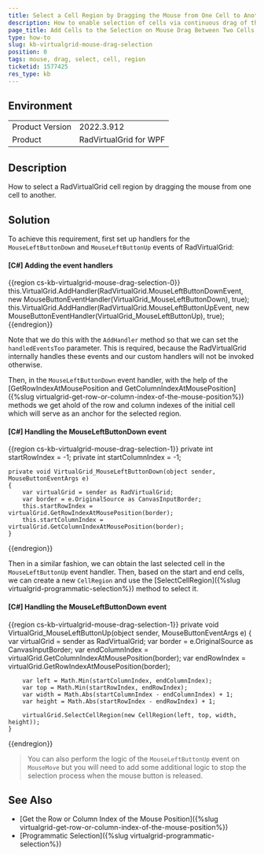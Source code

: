 ```yaml
---
title: Select a Cell Region by Dragging the Mouse from One Cell to Another
description: How to enable selection of cells via continuous drag of the mouse between two cells.
page_title: Add Cells to the Selection on Mouse Drag Between Two Cells
type: how-to
slug: kb-virtualgrid-mouse-drag-selection
position: 0
tags: mouse, drag, select, cell, region
ticketid: 1577425
res_type: kb
---
```


## Environment
<table>
	<tr>
		<td>Product Version</td>
		<td>2022.3.912</td>
	</tr>
	<tr>
		<td>Product</td>
		<td>RadVirtualGrid for WPF</td>
	</tr>
</table>

## Description

How to select a RadVirtualGrid cell region by dragging the mouse from one cell to another.

## Solution

To achieve this requirement, first set up handlers for the `MouseLeftButtonDown` and `MouseLeftButtonUp` events of RadVirtualGrid:

#### __[C#] Adding the event handlers__ 
{{region cs-kb-virtualgrid-mouse-drag-selection-0}}
	this.VirtualGrid.AddHandler(RadVirtualGrid.MouseLeftButtonDownEvent, new MouseButtonEventHandler(VirtualGrid_MouseLeftButtonDown), true);
	this.VirtualGrid.AddHandler(RadVirtualGrid.MouseLeftButtonUpEvent, new MouseButtonEventHandler(VirtualGrid_MouseLeftButtonUp), true);
{{endregion}}

Note that we do this with the `AddHandler` method so that we can set the `handledEventsToo` parameter. This is required, because the RadVirtualGrid internally handles these events and our custom handlers will not be invoked otherwise.

Then, in the `MouseLeftButtonDown` event handler, with the help of the [GetRowIndexAtMousePosition and GetColumnIndexAtMousePosition]({%slug virtualgrid-get-row-or-column-index-of-the-mouse-position%}) methods we get ahold of the row and column indexes of the initial cell which will serve as an anchor for the selected region.

#### __[C#] Handling the MouseLeftButtonDown event__ 
{{region cs-kb-virtualgrid-mouse-drag-selection-1}}
	private int startRowIndex = -1;
	private int startColumnIndex = -1;

	private void VirtualGrid_MouseLeftButtonDown(object sender, MouseButtonEventArgs e)
	{
		var virtualGrid = sender as RadVirtualGrid;
		var border = e.OriginalSource as CanvasInputBorder;
		this.startRowIndex = virtualGrid.GetRowIndexAtMousePosition(border);
		this.startColumnIndex = virtualGrid.GetColumnIndexAtMousePosition(border);
	}
{{endregion}}

Then in a similar fashion, we can obtain the last selected cell in the `MouseLeftButtonUp` event handler. Then, based on the start and end cells, we can create a new `CellRegion` and use the [SelectCellRegion]({%slug virtualgrid-programmatic-selection%}) method to select it.

#### __[C#] Handling the MouseLeftButtonDown event__ 
{{region cs-kb-virtualgrid-mouse-drag-selection-1}}
	private void VirtualGrid_MouseLeftButtonUp(object sender, MouseButtonEventArgs e)
	{
		var virtualGrid = sender as RadVirtualGrid;
		var border = e.OriginalSource as CanvasInputBorder;
		var endColumnIndex = virtualGrid.GetColumnIndexAtMousePosition(border);
		var endRowIndex = virtualGrid.GetRowIndexAtMousePosition(border);

		var left = Math.Min(startColumnIndex, endColumnIndex);
		var top = Math.Min(startRowIndex, endRowIndex);
		var width = Math.Abs(startColumnIndex - endColumnIndex) + 1;
		var height = Math.Abs(startRowIndex - endRowIndex) + 1;

		virtualGrid.SelectCellRegion(new CellRegion(left, top, width, height));
	}
{{endregion}}

>You can also perform the logic of the `MouseLeftButtonUp` event on `MouseMove` but you will need to add some additional logic to stop the selection process when the mouse button is released.

## See Also
* [Get the Row or Column Index of the Mouse Position]({%slug virtualgrid-get-row-or-column-index-of-the-mouse-position%})
* [Programmatic Selection]({%slug virtualgrid-programmatic-selection%})
